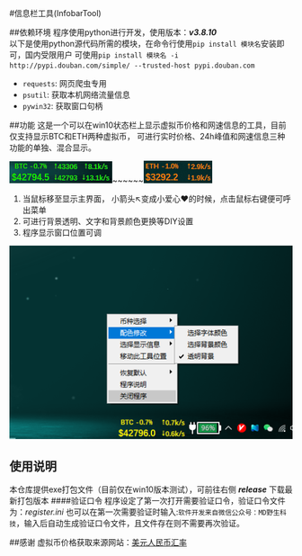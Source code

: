 #信息栏工具(InfobarTool)

##依赖环境
程序使用python进行开发，使用版本：***v3.8.10***  
以下是使用python源代码所需的模块，在命令行使用`pip install 模块名`安装即可，国内受限用户
可使用`pip install 模块名 -i http://pypi.douban.com/simple/ --trusted-host pypi.douban.com`
- `requests`: 网页爬虫专用
- `psutil`: 获取本机网络流量信息
- `pywin32`: 获取窗口句柄  

##功能
这是一个可以在win10状态栏上显示虚拟币价格和网速信息的工具，目前仅支持显示BTC和ETH两种虚拟币，
可进行实时价格、24h峰值和网速信息三种功能的单独、混合显示。  

![图片1](images/img2.png)~~~~~~![图片2](images/img.png)
1. 当鼠标移至显示主界面， 小箭头↖变成小爱心❤的时候，点击鼠标右键便可呼出菜单
2. 可进行背景透明、文字和背景颜色更换等DIY设置 
3. 程序显示窗口位置可调

![图片3](images/img3.png)

## 使用说明
本仓库提供exe打包文件（目前仅在win10版本测试），可前往右侧 ***release*** 下载最新打包版本
####验证口令
程序设定了第一次打开需要验证口令，验证口令文件为：*register.ini*
也可以在第一次需要验证时输入:`软件开发来自微信公众号：MD野生科技`，输入后自动生成验证口令文件，且文件存在则不需要再次验证。

##感谢
虚拟币价格获取来源网站：[美元人民币汇率](https://www.usd-cny.com/btc)